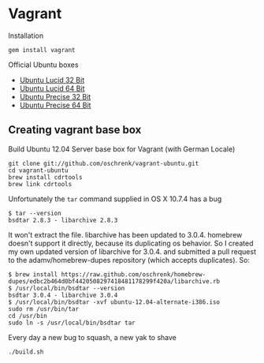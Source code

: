 # Vagrant #

Installation

	gem install vagrant

Official Ubuntu boxes

- [Ubuntu Lucid 32 Bit](http://files.vagrantup.com/lucid32.box)
- [Ubuntu Lucid 64 Bit](http://files.vagrantup.com/lucid64.box)
- [Ubuntu Precise 32 Bit](http://files.vagrantup.com/precise32.box)
- [Ubuntu Precise 64 Bit](http://files.vagrantup.com/precise64.box)

## Creating vagrant base box ##

Build Ubuntu 12.04 Server base box for Vagrant (with German Locale)

	git clone git://github.com/oschrenk/vagrant-ubuntu.git
	cd vagrant-ubuntu
	brew install cdrtools
	brew link cdrtools

Unfortunately the `tar` command supplied in OS X 10.7.4 has a bug

	$ tar --version
	bsdtar 2.8.3 - libarchive 2.8.3

It won't extract the file. libarchive has been updated to 3.0.4. homebrew doesn't support it directly, because its duplicating os behavior. So I created my own updated version of libarchive for 3.0.4. and submitted a pull request to the adamv/homebrew-dupes repository (which accepts duplicates). So:

	$ brew install https://raw.github.com/oschrenk/homebrew-dupes/edbc2b464d0bf4420508297418481178299f420a/libarchive.rb
	$ /usr/local/bin/bsdtar --version
	bsdtar 3.0.4 - libarchive 3.0.4
	$ /usr/local/bin/bsdtar -xvf ubuntu-12.04-alternate-i386.iso
	sudo rm /usr/bin/tar
	cd /usr/bin
	sudo ln -s /usr/local/bin/bsdtar tar

Every day a new bug to squash, a new yak to shave

	./build.sh
